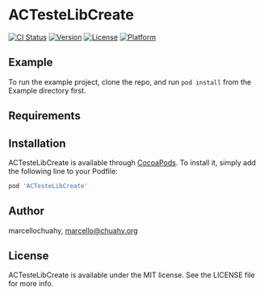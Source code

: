 # ACTesteLibCreate

[![CI Status](https://img.shields.io/travis/marcellochuahy/ACTesteLibCreate.svg?style=flat)](https://travis-ci.org/marcellochuahy/ACTesteLibCreate)
[![Version](https://img.shields.io/cocoapods/v/ACTesteLibCreate.svg?style=flat)](https://cocoapods.org/pods/ACTesteLibCreate)
[![License](https://img.shields.io/cocoapods/l/ACTesteLibCreate.svg?style=flat)](https://cocoapods.org/pods/ACTesteLibCreate)
[![Platform](https://img.shields.io/cocoapods/p/ACTesteLibCreate.svg?style=flat)](https://cocoapods.org/pods/ACTesteLibCreate)

## Example

To run the example project, clone the repo, and run `pod install` from the Example directory first.

## Requirements

## Installation

ACTesteLibCreate is available through [CocoaPods](https://cocoapods.org). To install
it, simply add the following line to your Podfile:

```ruby
pod 'ACTesteLibCreate'
```

## Author

marcellochuahy, marcello@chuahy.org

## License

ACTesteLibCreate is available under the MIT license. See the LICENSE file for more info.
